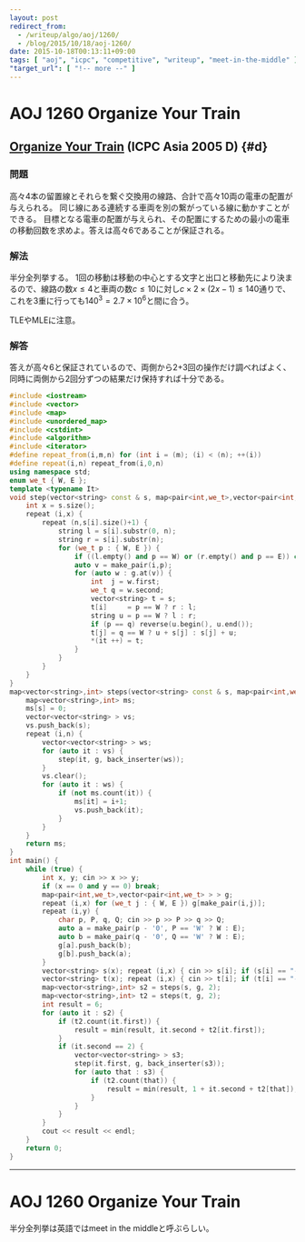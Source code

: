```yaml
---
layout: post
redirect_from:
  - /writeup/algo/aoj/1260/
  - /blog/2015/10/18/aoj-1260/
date: 2015-10-18T00:13:11+09:00
tags: [ "aoj", "icpc", "competitive", "writeup", "meet-in-the-middle" ]
"target_url": [ "!-- more --" ]
---
```


# AOJ 1260 Organize Your Train

## [Organize Your Train](http://judge.u-aizu.ac.jp/onlinejudge/description.jsp?id=1260) (ICPC Asia 2005 D) {#d}

### 問題

高々4本の留置線とそれらを繋ぐ交換用の線路、合計で高々10両の電車の配置が与えられる。
同じ線にある連続する車両を別の繋がっている線に動かすことができる。
目標となる電車の配置が与えられ、その配置にするための最小の電車の移動回数を求めよ。答えは高々6であることが保証される。

### 解法

半分全列挙する。
1回の移動は移動の中心とする文字と出口と移動先により決まるので、線路の数$x \le 4$と車両の数$c \le 10$に対し$c \times 2 \times (2x - 1) \le 140$通りで、これを3重に行っても$140^3 = 2.7\times 10^6$と間に合う。

TLEやMLEに注意。

### 解答

答えが高々6と保証されているので、両側から2+3回の操作だけ調べればよく、同時に両側から2回分ずつの結果だけ保持すれば十分である。

``` c++
#include <iostream>
#include <vector>
#include <map>
#include <unordered_map>
#include <cstdint>
#include <algorithm>
#include <iterator>
#define repeat_from(i,m,n) for (int i = (m); (i) < (n); ++(i))
#define repeat(i,n) repeat_from(i,0,n)
using namespace std;
enum we_t { W, E };
template <typename It>
void step(vector<string> const & s, map<pair<int,we_t>,vector<pair<int,we_t> > > const & g, It it) {
    int x = s.size();
    repeat (i,x) {
        repeat (n,s[i].size()+1) {
            string l = s[i].substr(0, n);
            string r = s[i].substr(n);
            for (we_t p : { W, E }) {
                if ((l.empty() and p == W) or (r.empty() and p == E)) continue;
                auto v = make_pair(i,p);
                for (auto w : g.at(v)) {
                    int  j = w.first;
                    we_t q = w.second;
                    vector<string> t = s;
                    t[i]     = p == W ? r : l;
                    string u = p == W ? l : r;
                    if (p == q) reverse(u.begin(), u.end());
                    t[j] = q == W ? u + s[j] : s[j] + u;
                    *(it ++) = t;
                }
            }
        }
    }
}
map<vector<string>,int> steps(vector<string> const & s, map<pair<int,we_t>,vector<pair<int,we_t> > > const & g, int n) {
    map<vector<string>,int> ms;
    ms[s] = 0;
    vector<vector<string> > vs;
    vs.push_back(s);
    repeat (i,n) {
        vector<vector<string> > ws;
        for (auto it : vs) {
            step(it, g, back_inserter(ws));
        }
        vs.clear();
        for (auto it : ws) {
            if (not ms.count(it)) {
                ms[it] = i+1;
                vs.push_back(it);
            }
        }
    }
    return ms;
}
int main() {
    while (true) {
        int x, y; cin >> x >> y;
        if (x == 0 and y == 0) break;
        map<pair<int,we_t>,vector<pair<int,we_t> > > g;
        repeat (i,x) for (we_t j : { W, E }) g[make_pair(i,j)];
        repeat (i,y) {
            char p, P, q, Q; cin >> p >> P >> q >> Q;
            auto a = make_pair(p - '0', P == 'W' ? W : E);
            auto b = make_pair(q - '0', Q == 'W' ? W : E);
            g[a].push_back(b);
            g[b].push_back(a);
        }
        vector<string> s(x); repeat (i,x) { cin >> s[i]; if (s[i] == "-") s[i].clear(); }
        vector<string> t(x); repeat (i,x) { cin >> t[i]; if (t[i] == "-") t[i].clear(); }
        map<vector<string>,int> s2 = steps(s, g, 2);
        map<vector<string>,int> t2 = steps(t, g, 2);
        int result = 6;
        for (auto it : s2) {
            if (t2.count(it.first)) {
                result = min(result, it.second + t2[it.first]);
            }
            if (it.second == 2) {
                vector<vector<string> > s3;
                step(it.first, g, back_inserter(s3));
                for (auto that : s3) {
                    if (t2.count(that)) {
                        result = min(result, 1 + it.second + t2[that]);
                    }
                }
            }
        }
        cout << result << endl;
    }
    return 0;
}
```

---

# AOJ 1260 Organize Your Train

半分全列挙は英語ではmeet in the middleと呼ぶらしい。
